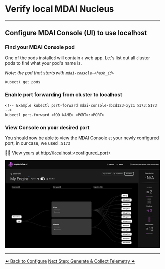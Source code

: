 # Verify local MDAI Nucleus
----

## Configure MDAI Console (UI) to use localhost

### Find your MDAI Console pod

One of the pods installed will contain a web app. Let's list out all cluster pods to find what your pod's name is.

_Note: the pod that starts with `mdai-console-<hash_id>`_

```shell
kubectl get pods
```

### Enable port forwarding from cluster to localhost

```shell
<!-- Example kubectl port-forward mdai-console-abcd123-xyz1 5173:5173 -->
kubectl port-forward <POD_NAME> <PORT>:<PORT>
```

### View Console on your desired port
You should now be able to view the MDAI Console at your newly configured port, in our case, we used `:5173`

🐙🎉 View yours at [http://localhost:<configured_port>](http://localhost:<configured_port>)

![A bright and shiny MDAI Nucleus Console](../../media/console-new-and-shiny.png)


----
<span class="left"><a href="./configure.md">⏪ Back to Configure</a></span>
<span class="right"><a href="../testing.md">Next Step: Generate & Collect Telemetry ⏩</a></span>

